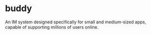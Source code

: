 # buddy
An IM system designed specifically for small and medium-sized apps, capable of supporting millions of users online.
